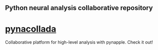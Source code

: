 
Python neural analysis collaborative repository
-----------------------------------------------

# [pynacollada](https://github.com/PeyracheLab/pynacollada)

Collaborative platform for high-level analysis with pynapple. Check it out!

